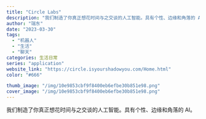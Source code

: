 ```yaml
---
title: "Circle Labs"
description: "我们制造了你真正想花时间与之交谈的人工智能。具有个性、边缘和角落的 AI。"
author: "瑞东"
date: "2023-03-30"
tags:
  - "机器人"
  - "生活"
  - "聊天"
categories: 生活日常
series: "application"
website_link: "https://circle.isyourshadowyou.com/Home.html"
color: "#666"

thumb_image: "/img/10e9853cbf9f8400eb6efbe30b851e98.png"
cover_image: "/img/10e9853cbf9f8400eb6efbe30b851e98.png"
---
```


我们制造了你真正想花时间与之交谈的人工智能。具有个性、边缘和角落的 AI。